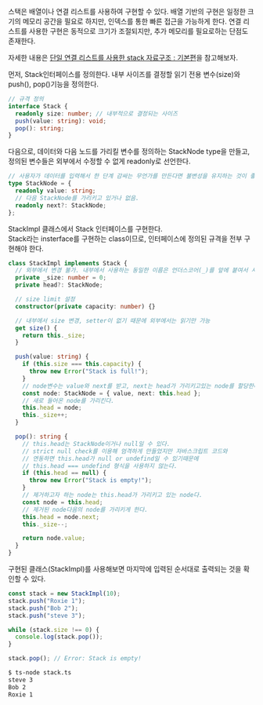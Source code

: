 스택은 배열이나 연결 리스트를 사용하여 구현할 수 있다. 배열 기반의 구현은 일정한 크기의 메모리 공간을 필요로 하지만, 인덱스를 통한 빠른 접근을 가능하게 한다. 연결 리스트를 사용한 구현은 동적으로 크기가 조절되지만, 추가 메모리를 필요로하는 단점도 존재한다.

자세한 내용은 <a href="https://roxie-blog.vercel.app/posts/typescript-stack-1" target="_blank">단일 연결 리스트를 사용한 stack 자료구조 : 기본편</a>을 참고해보자.

먼저, Stack인터페이스를 정의한다. 내부 사이즈를 결정할 읽기 전용 변수(size)와 push(), pop()기능을 정의한다.

```typescript
// 규격 정의
interface Stack {
  readonly size: number; // 내부적으로 결정되는 사이즈
  push(value: string): void;
  pop(): string;
}
```

다음으로, 데이터와 다음 노드를 가리킬 변수를 정의하는 StackNode type을 만들고, 정의된 변수들은 외부에서 수정할 수 없게 readonly로 선언한다.

```typescript
// 사용자가 데이터를 입력해서 한 단계 감싸는 무언가를 만든다면 불변성을 유지하는 것이 좋다.
type StackNode = {
  readonly value: string;
  // 다음 StackNode를 가리키고 있거나 없음.
  readonly next?: StackNode;
};
```

StackImpl 클래스에서 Stack 인터페이스를 구현한다.  
Stack라는 insterface를 구현하는 class이므로, 인터페이스에 정의된 규격을 전부 구현해야 한다.

```typescript
class StackImpl implements Stack {
  // 외부에서 변경 불가. 내부에서 사용하는 동일한 이름은 언더스코어(_)를 앞에 붙여서 사용한다.
  private _size: number = 0;
  private head?: StackNode;

  // size limit 설정
  constructor(private capacity: number) {}

  // 내부에서 size 변경, setter이 없기 때문에 외부에서는 읽기만 가능
  get size() {
    return this._size;
  }

  push(value: string) {
    if (this.size === this.capacity) {
      throw new Error("Stack is full!");
    }
    // node변수는 value와 next를 받고, next는 head가 가리키고있는 node를 할당한다.
    const node: StackNode = { value, next: this.head };
    // 새로 들어온 node를 가리킨다.
    this.head = node;
    this._size++;
  }

  pop(): string {
    // this.head는 StackNode이거나 null일 수 있다.
    // strict null check를 이용해 엄격하게 만들었지만 자바스크립트 코드와
    // 연동하면 this.head가 null or undefind일 수 있기때문에
    // this.head === undefind 형식을 사용하지 않는다.
    if (this.head == null) {
      throw new Error("Stack is empty!");
    }
    // 제거하고자 하는 node는 this.head가 가리키고 있는 node다.
    const node = this.head;
    // 제거된 node다음의 node를 가리키게 한다.
    this.head = node.next;
    this._size--;

    return node.value;
  }
}
```

구현된 클래스(StackImpl)를 사용해보면 마지막에 입력된 순서대로 출력되는 것을 확인할 수 있다.

```typescript
const stack = new StackImpl(10);
stack.push("Roxie 1");
stack.push("Bob 2");
stack.push("steve 3");

while (stack.size !== 0) {
  console.log(stack.pop());
}

stack.pop(); // Error: Stack is empty!
```

```bash
$ ts-node stack.ts
steve 3
Bob 2
Roxie 1
```
